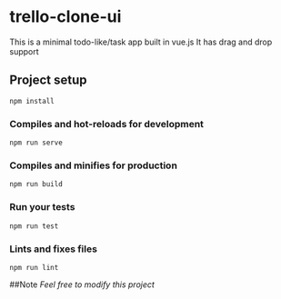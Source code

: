 # trello-clone-ui

This is a minimal todo-like/task app built in vue.js 
It has drag and drop support 

## Project setup
```
npm install
```

### Compiles and hot-reloads for development
```
npm run serve
```

### Compiles and minifies for production
```
npm run build
```

### Run your tests
```
npm run test
```

### Lints and fixes files
```
npm run lint
```

##Note
*Feel free to modify this project*

